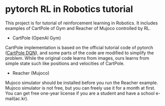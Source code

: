 # pytorch RL in Robotics tutorial

This project is for tutorial of reinforcement learning in Robotics.
It includes examples of CartPole of Gym and Reacher of Mujoco controlled by RL.

* CartPole (OpenAI Gym)

CartPole implementation is based on the official tutorial code of pytorch ([CartPole DQN](https://pytorch.org/tutorials/intermediate/reinforcement_q_learning.html)),
and some parts of the code are modified to simplify the problem.
While the original code learns from images, ours learns from simple state such like positions and velocities of CartPole.


* Reacher (Mujoco)

Mujoco simulator should be installed before you run the Reacher example. Mujoco simulator is not free, but you can freely use it for a month at first.
You can get free one-year license if you are a student and have a school e-mail(ac.kr).


